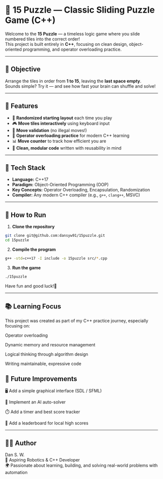 # 🧩 15 Puzzle — Classic Sliding Puzzle Game (C++)

Welcome to the **15 Puzzle** — a timeless logic game where you slide numbered tiles into the correct order!  
This project is built entirely in **C++**, focusing on clean design, object-oriented programming, and operator overloading practice.

---

## 🎯 Objective

Arrange the tiles in order from **1 to 15**, leaving the **last space empty**.  
Sounds simple? Try it — and see how fast your brain can shuffle and solve!

---

## 🧠 Features

- 🧮 **Randomized starting layout** each time you play  
- 🎮 **Move tiles interactively** using keyboard input  
- 🚫 **Move validation** (no illegal moves!)  
- 🔄 **Operator overloading practice** for modern C++ learning  
- 📊 **Move counter** to track how efficient you are  
- 💾 **Clean, modular code** written with reusability in mind  

---

## 🧰 Tech Stack

- **Language:** C++17  
- **Paradigm:** Object-Oriented Programming (OOP)  
- **Key Concepts:** Operator Overloading, Encapsulation, Randomization  
- **Compiler:** Any modern C++ compiler (e.g., `g++`, `clang++`, MSVC)

---

## 🚀 How to Run

1. **Clone the repository**  
```bash  
git clone git@github.com:dansyw91/15puzzle.git  
cd 15puzzle
```

2. **Compile the program**  
```bash
g++ -std=c++17 -I include -o 15puzzle src/*.cpp
```

3. **Run the game**  
```bash
./15puzzle
```

Have fun and good luck!🤪  
  
---

## 📚 Learning Focus  
This project was created as part of my C++ practice journey, especially focusing on:

Operator overloading

Dynamic memory and resource management

Logical thinking through algorithm design

Writing maintainable, expressive code

## 🌟 Future Improvements  

🖥️ Add a simple graphical interface (SDL / SFML)

🧮 Implement an AI auto-solver

⏱️ Add a timer and best score tracker

💬 Add a leaderboard for local high scores

---

## 👨‍💻 Author  
Dan S. W.  
💼 Aspiring Robotics & C++ Developer  
🌍 Passionate about learning, building, and solving real-world problems with automation
